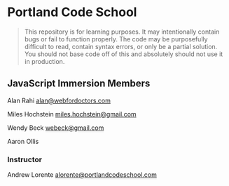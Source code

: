# Portland Code School

> This repository is for learning purposes. It may intentionally contain bugs or
fail to function properly. The code may be purposefully difficult to read,
contain syntax errors, or only be a partial solution. You should not base code
off of this and absolutely should not use it in production.

## JavaScript Immersion Members


Alan Rahi
alan@webfordoctors.com

Miles Hochstein
miles.hochstein@gmail.com

Wendy Beck
webeck@gmail.com

Aaron Ollis

### Instructor

Andrew Lorente
alorente@portlandcodeschool.com



